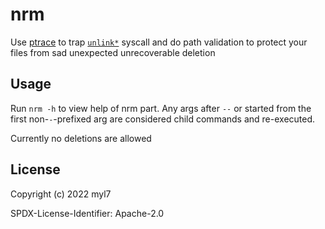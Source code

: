 # nrm

Use [ptrace][ptrace-man] to trap [`unlink*`][unlink-man] syscall and do path validation to protect your files from sad unexpected unrecoverable deletion

## Usage

Run `nrm -h` to view help of nrm part.
Any args after `--` or started from the first non-`-`-prefixed arg are considered child commands and re-executed.

Currently no deletions are allowed

## License

Copyright (c) 2022 myl7

SPDX-License-Identifier: Apache-2.0

[ptrace-man]: https://man7.org/linux/man-pages/man2/ptrace.2.html
[unlink-man]: https://man7.org/linux/man-pages/man2/unlink.2.html
